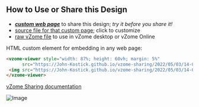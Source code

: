 
## How to Use or Share this Design

 - [***custom web page***][post] to share this design; *try it before you share it!*
 - [source file for that custom page][source]; click to customize
 - [raw vZome file][raw] to use in vZome desktop or vZome Online
 
 HTML custom element for embedding in any web page:
 ```html
<vzome-viewer style="width: 87%; height: 60vh; margin: 5%"
       src="https://John-Kostick.github.io/vzome-sharing/2022/05/03/14-05-30-Cube-to-yellow-#-6/Cube-to-yellow-#-6.vZome" >
  <img src="https://John-Kostick.github.io/vzome-sharing/2022/05/03/14-05-30-Cube-to-yellow-#-6/Cube-to-yellow-#-6.png" />
</vzome-viewer>
 ```

[vZome Sharing documentation](https://vzome.github.io/vzome/sharing.html#how-it-works)

![Image](<Cube-to-yellow-#-6.png>)


[post]: <https://John-Kostick.github.io/vzome-sharing/2022/05/03/Cube-to-yellow-#-6-14-05-30.html>
[source]: <https://github.com/John-Kostick/vzome-sharing/edit/main/_posts/2022-05-03-Cube-to-yellow-#-6-14-05-30.md>
[raw]: <https://raw.githubusercontent.com/John-Kostick/vzome-sharing/main/2022/05/03/14-05-30-Cube-to-yellow-#-6/Cube-to-yellow-#-6.vZome>